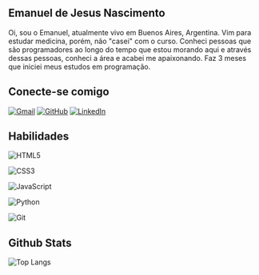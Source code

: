 ## Emanuel de Jesus Nascimento
Oi, sou o Emanuel, atualmente vivo em Buenos Aires, Argentina. Vim para estudar medicina, porém, não "casei" com o curso. Conheci pessoas que são programadores ao longo do tempo que estou morando aqui e através dessas pessoas, conheci a área e acabei me apaixonando. Faz 3 meses que iniciei meus estudos em programação.

## Conecte-se comigo 
[![Gmail](https://img.shields.io/badge/Gmail-333333?style=for-the-badge&logo=gmail&logoColor=red)](mailto:emanuelnas29@gmail.com)
[![GitHub](https://img.shields.io/badge/GitHub-100000?style=for-the-badge&logo=github&logoColor=white)](https://github.com/emanueldjn)
[![LinkedIn](https://img.shields.io/badge/LinkedIn-0077B5?style=for-the-badge&logo=linkedin&logoColor=white)](https://www.linkedin.com/in/emanueldjn/)

## Habilidades

![HTML5](https://img.shields.io/badge/HTML5-E34F26?style=for-the-badge&logo=html5&logoColor=white)

![CSS3](https://img.shields.io/badge/CSS3-1572B6?style=for-the-badge&logo=css3&logoColor=white)

![JavaScript](https://img.shields.io/badge/JavaScript-F7DF1E?style=for-the-badge&logo=javascript&logoColor=black)

![Python](https://img.shields.io/badge/python-3670A0?style=for-the-badge&logo=python&logoColor=ffdd54)

![Git](https://img.shields.io/badge/GIT-E44C30?style=for-the-badge&logo=git&logoColor=white)

## Github Stats 

![Top Langs](https://github-readme-stats-git-masterrstaa-rickstaa.vercel.app/api/top-langs/?username=SEUUSERNAME&layout=compact&bg_color=000&border_color=30A3DC&title_color=E94D5F&text_color=FFF)